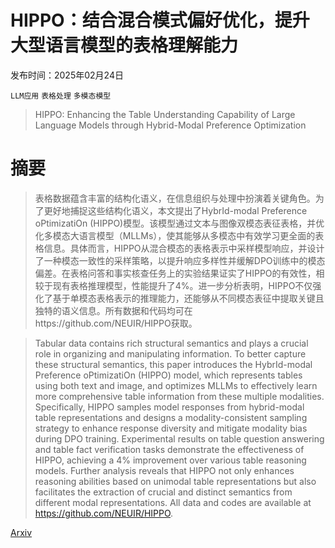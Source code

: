 # HIPPO：结合混合模式偏好优化，提升大型语言模型的表格理解能力

发布时间：2025年02月24日

`LLM应用` `表格处理` `多模态模型`

> HIPPO: Enhancing the Table Understanding Capability of Large Language Models through Hybrid-Modal Preference Optimization

# 摘要

> 表格数据蕴含丰富的结构化语义，在信息组织与处理中扮演着关键角色。为了更好地捕捉这些结构化语义，本文提出了HybrId-modal Preference oPtimizatiOn (HIPPO)模型。该模型通过文本与图像双模态表征表格，并优化多模态大语言模型（MLLMs），使其能够从多模态中有效学习更全面的表格信息。具体而言，HIPPO从混合模态的表格表示中采样模型响应，并设计了一种模态一致性的采样策略，以提升响应多样性并缓解DPO训练中的模态偏差。在表格问答和事实核查任务上的实验结果证实了HIPPO的有效性，相较于现有表格推理模型，性能提升了4%。进一步分析表明，HIPPO不仅强化了基于单模态表格表示的推理能力，还能够从不同模态表征中提取关键且独特的语义信息。所有数据和代码均可在https://github.com/NEUIR/HIPPO获取。

> Tabular data contains rich structural semantics and plays a crucial role in organizing and manipulating information. To better capture these structural semantics, this paper introduces the HybrId-modal Preference oPtimizatiOn (HIPPO) model, which represents tables using both text and image, and optimizes MLLMs to effectively learn more comprehensive table information from these multiple modalities. Specifically, HIPPO samples model responses from hybrid-modal table representations and designs a modality-consistent sampling strategy to enhance response diversity and mitigate modality bias during DPO training. Experimental results on table question answering and table fact verification tasks demonstrate the effectiveness of HIPPO, achieving a 4% improvement over various table reasoning models. Further analysis reveals that HIPPO not only enhances reasoning abilities based on unimodal table representations but also facilitates the extraction of crucial and distinct semantics from different modal representations. All data and codes are available at https://github.com/NEUIR/HIPPO.

[Arxiv](https://arxiv.org/abs/2502.17315)